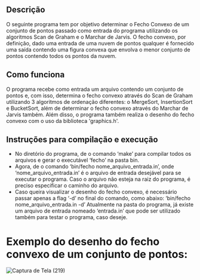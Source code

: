 ## Descrição
O seguinte programa tem por objetivo determinar o Fecho Convexo de um conjunto
de pontos passado como entrada do programa utilizando os algoritmos Scan de
Graham e o Marchar de Jarvis. O fecho convexo, por definição, dado uma entrada
de uma nuvem de pontos qualquer é fornecido uma saída contendo uma figura
convexa que envolva o menor conjunto de pontos contendo todos os pontos da
nuvem.

## Como funciona
O programa recebe como entrada um arquivo contendo um conjunto de pontos e, com isso,
determina o fecho convexo através do Scan de Graham utilizando 3 algoritmos de ordenação diferentes:
o MergeSort, InsertionSort e BucketSort, além de determinar o fecho convexo através do Marchar de Jarvis
também.
Além disso, o programa também realiza o desenho do fecho convexo com o uso da biblioteca 'graphics.h'.

## Instruções para compilação e execução
- No diretório do programa, de o comando ‘make’ para compilar todos os arquivos e
gerar o executável ‘fecho’ na pasta bin.
- Agora, de o comando
‘bin/fecho nome_arquivo_entrada.in’,
onde ‘nome_arquivo_entrada.in’ é o arquivo de entrada desejável para se executar o
programa. Caso o arquivo não esteja na raiz do programa, é preciso especificar o
caminho do arquivo.
- Caso queira visualizar o desenho do fecho convexo, é necessário passar apenas a
flag ‘-d’ no final do comando, como abaixo:
‘bin/fecho nome_arquivo_entrada.in -d’
Atualmente na pasta do programa, já existe um arquivo de entrada nomeado
‘entrada.in’ que pode ser utilizado também para testar o programa, caso deseje.



# Exemplo do desenho do fecho convexo de um conjunto de pontos:
![Captura de Tela (219)](https://github.com/Danijnog/estrutura-de-dados/assets/97178655/9d443826-70a8-4d8b-ae96-ed03a2812d7d)
















